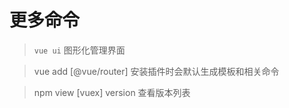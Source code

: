 # 更多命令

> `vue ui` 图形化管理界面

> vue add [@vue/router] 安装插件时会默认生成模板和相关命令

> npm view [vuex] version 查看版本列表